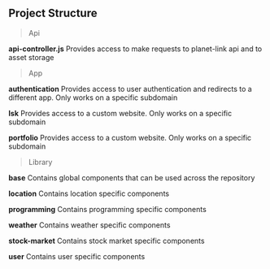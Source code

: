 ## Project Structure

> Api

**api-controller.js**
Provides access to make requests to planet-link api and to asset storage

> App

**authentication**
Provides access to user authentication and redirects to a different app. Only works on a specific subdomain

**lsk**
Provides access to a custom website. Only works on a specific subdomain

**portfolio**
Provides access to a custom website. Only works on a specific subdomain

> Library

**base**
Contains global components that can be used across the repository

**location**
Contains location specific components

**programming**
Contains programming specific components

**weather**
Contains weather specific components

**stock-market**
Contains stock market specific components

**user**
Contains user specific components